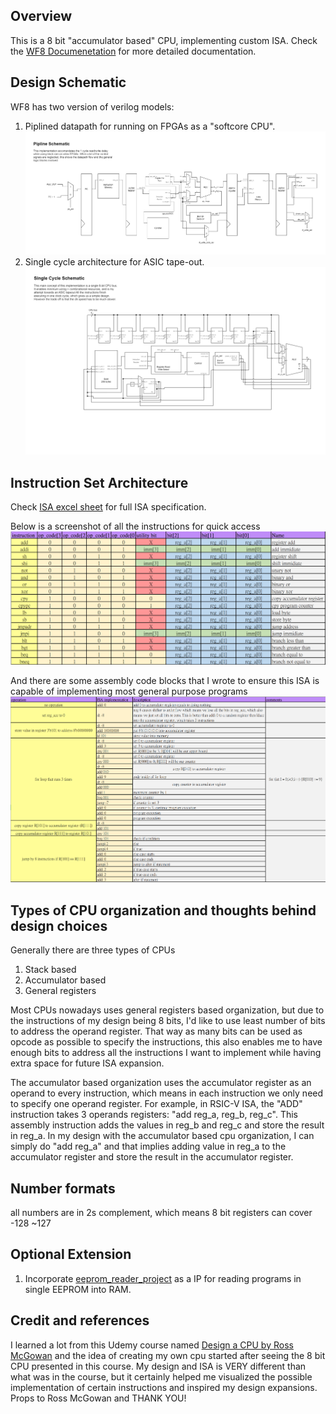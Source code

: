 ## Overview
This is a 8 bit "accumulator based" CPU, implementing custom ISA. 
Check the [WF8 Documenetation](https://github.com/AndersonHsieh0330/WF8/blob/master/info/WF8_doc.pdf) for more detailed documentation.

## Design Schematic
WF8 has two version of verilog models:
1. Piplined datapath for running on FPGAs as a "softcore CPU".
![FPGA](https://github.com/AndersonHsieh0330/WF8/blob/master/info/fpga/fpga_schematic.png?raw=true)
2. Single cycle architecture for ASIC tape-out.
![ASIC](https://github.com/AndersonHsieh0330/WF8/blob/master/info/asic/asic_schematic.png?raw=true)

## Instruction Set Architecture
Check [ISA excel sheet](https://github.com/AndersonHsieh0330/WF8/blob/maser/info/isa.xlsx) for full ISA specification. 

Below is a screenshot of all the instructions for quick access
![instruction_screenshot](https://github.com/AndersonHsieh0330/WF8/blob/master/info/instructions_screenshot.png?raw=true)

And there are some assembly code blocks that I wrote to ensure this ISA is capable of implementing most general purpose programs
![example_instruction_block](https://github.com/AndersonHsieh0330/WF8/blob/master/info/example_instruction_blocks.png?raw=true)

## Types of CPU organization and thoughts behind design choices
Generally there are three types of CPUs
1. Stack based
2. Accumulator based
3. General registers

Most CPUs nowadays uses general registers based organization, but due to the instructions of my design being 8 bits, I'd like to use least number of bits to address the operand register. That way as many bits can be used as opcode as possible to specify the instructions, this also enables me to have enough bits to address all the instructions I want to implement while having extra space for future ISA expansion.

The accumulator based organization uses the accumulator register as an operand to every instruction, which means in each instruction we only need to specify one operand register. For example, in RSIC-V ISA, the "ADD" instruction takes 3 operands registers: "add reg_a, reg_b, reg_c". This assembly instruction adds the values in reg_b and reg_c and store the result in reg_a. In my design with the accumulator based cpu organization, I can simply do "add reg_a" and that implies adding value in reg_a to the accumulator register and store the result in the accumulator register.

## Number formats
all numbers are in 2s complement, which means 8 bit registers can cover -128 ~127

## Optional Extension
1. Incorporate [eeprom_reader_project](https://github.com/AndersonHsieh0330/eeprom_reader) as a IP for reading programs in single EEPROM into RAM.

## Credit and references
I learned a lot from this Udemy course named [Design a CPU by Ross McGowan](https://www.udemy.com/course/design-a-cpu/) and the idea of creating my own cpu started after seeing the 8 bit CPU presented in this course. My design and ISA is VERY different than what was in the course, but it certainly helped me visualized the possible implementation of certain instructions and inspired my design expansions. Props to Ross McGowan and THANK YOU!
